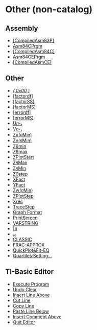 # Other (non-catalog)


## Assembly

 * <a href="../tokens/0xBB6D.md" title="0xBB6D">[CompiledAsm83P]</a>
 * <a href="../tokens/0xEF68.md" title="0xEF68">Asm84CPrgm</a>
 * <a href="../tokens/0xEF69.md" title="0xEF69">[CompiledAsm84C]</a>
 * <a href="../tokens/0xEF7A.md" title="0xEF7A">Asm84CEPrgm</a>
 * <a href="../tokens/0xEF7B.md" title="0xEF7B">[CompiledAsmCE]</a>

## Other

 * <a href="../tokens/0x00.md" title="0x00"><i>( 0x00 )</i></a>
 * <a href="../tokens/0x6237.md" title="0x6237">[factordf]</a>
 * <a href="../tokens/0x6238.md" title="0x6238">[factorSS]</a>
 * <a href="../tokens/0x6239.md" title="0x6239">[factorMS]</a>
 * <a href="../tokens/0x623A.md" title="0x623A">[errordf]</a>
 * <a href="../tokens/0x623C.md" title="0x623C">[errorMS]</a>
 * <a href="../tokens/0x6306.md" title="0x6306">U𝑛-₁</a>
 * <a href="../tokens/0x6307.md" title="0x6307">V𝑛-₁</a>
 * <a href="../tokens/0x6308.md" title="0x6308">Zu(𝑛Min)</a>
 * <a href="../tokens/0x6309.md" title="0x6309">Zv(𝑛Min)</a>
 * <a href="../tokens/0x6316.md" title="0x6316">Zθmin</a>
 * <a href="../tokens/0x6317.md" title="0x6317">Zθmax</a>
 * <a href="../tokens/0x631C.md" title="0x631C">ZPlotStart</a>
 * <a href="../tokens/0x631E.md" title="0x631E">Z𝑛Max</a>
 * <a href="../tokens/0x6320.md" title="0x6320">Z𝑛Min</a>
 * <a href="../tokens/0x6325.md" title="0x6325">Zθstep</a>
 * <a href="../tokens/0x6328.md" title="0x6328">XFact</a>
 * <a href="../tokens/0x6329.md" title="0x6329">YFact</a>
 * <a href="../tokens/0x6333.md" title="0x6333">Zw(𝑛Min)</a>
 * <a href="../tokens/0x6335.md" title="0x6335">ZPlotStep</a>
 * <a href="../tokens/0x6336.md" title="0x6336">Xres</a>
 * <a href="../tokens/0x6338.md" title="0x6338">TraceStep</a>
 * <a href="../tokens/0x7E.md" title="0x7E">Graph Format</a>
 * <a href="../tokens/0x91.md" title="0x91">PrintScreen</a>
 * <a href="../tokens/0xAA.md" title="0xAA">VARSTRING</a>
 * <a href="../tokens/0xBBA7.md" title="0xBBA7">|π</a>
 * <a href="../tokens/0xBBEA.md" title="0xBBEA">₁₀</a>
 * <a href="../tokens/0xEF36.md" title="0xEF36">CLASSIC</a>
 * <a href="../tokens/0xEF3D.md" title="0xEF3D">FRAC-APPROX</a>
 * <a href="../tokens/0xEF66.md" title="0xEF66">QuickPlot&Fit-EQ</a>
 * <a href="../tokens/0xEF81.md" title="0xEF81">Quartiles Setting…</a>

## TI-Basic Editor

 * <a href="../tokens/0xEF9E.md" title="0xEF9E">Execute Program</a>
 * <a href="../tokens/0xEF9F.md" title="0xEF9F">Undo Clear</a>
 * <a href="../tokens/0xEFA0.md" title="0xEFA0">Insert Line Above</a>
 * <a href="../tokens/0xEFA1.md" title="0xEFA1">Cut Line</a>
 * <a href="../tokens/0xEFA2.md" title="0xEFA2">Copy Line</a>
 * <a href="../tokens/0xEFA3.md" title="0xEFA3">Paste Line Below</a>
 * <a href="../tokens/0xEFA4.md" title="0xEFA4">Insert Comment Above</a>
 * <a href="../tokens/0xEFA5.md" title="0xEFA5">Quit Editor</a>

